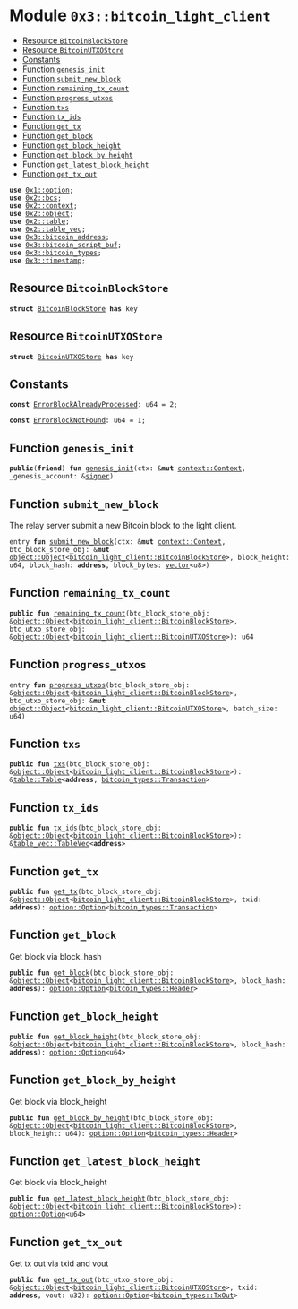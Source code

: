 
<a name="0x3_bitcoin_light_client"></a>

# Module `0x3::bitcoin_light_client`



-  [Resource `BitcoinBlockStore`](#0x3_bitcoin_light_client_BitcoinBlockStore)
-  [Resource `BitcoinUTXOStore`](#0x3_bitcoin_light_client_BitcoinUTXOStore)
-  [Constants](#@Constants_0)
-  [Function `genesis_init`](#0x3_bitcoin_light_client_genesis_init)
-  [Function `submit_new_block`](#0x3_bitcoin_light_client_submit_new_block)
-  [Function `remaining_tx_count`](#0x3_bitcoin_light_client_remaining_tx_count)
-  [Function `progress_utxos`](#0x3_bitcoin_light_client_progress_utxos)
-  [Function `txs`](#0x3_bitcoin_light_client_txs)
-  [Function `tx_ids`](#0x3_bitcoin_light_client_tx_ids)
-  [Function `get_tx`](#0x3_bitcoin_light_client_get_tx)
-  [Function `get_block`](#0x3_bitcoin_light_client_get_block)
-  [Function `get_block_height`](#0x3_bitcoin_light_client_get_block_height)
-  [Function `get_block_by_height`](#0x3_bitcoin_light_client_get_block_by_height)
-  [Function `get_latest_block_height`](#0x3_bitcoin_light_client_get_latest_block_height)
-  [Function `get_tx_out`](#0x3_bitcoin_light_client_get_tx_out)


<pre><code><b>use</b> <a href="">0x1::option</a>;
<b>use</b> <a href="">0x2::bcs</a>;
<b>use</b> <a href="">0x2::context</a>;
<b>use</b> <a href="">0x2::object</a>;
<b>use</b> <a href="">0x2::table</a>;
<b>use</b> <a href="">0x2::table_vec</a>;
<b>use</b> <a href="bitcoin_address.md#0x3_bitcoin_address">0x3::bitcoin_address</a>;
<b>use</b> <a href="bitcoin_script_buf.md#0x3_bitcoin_script_buf">0x3::bitcoin_script_buf</a>;
<b>use</b> <a href="bitcoin_types.md#0x3_bitcoin_types">0x3::bitcoin_types</a>;
<b>use</b> <a href="timestamp.md#0x3_timestamp">0x3::timestamp</a>;
</code></pre>



<a name="0x3_bitcoin_light_client_BitcoinBlockStore"></a>

## Resource `BitcoinBlockStore`



<pre><code><b>struct</b> <a href="bitcoin_light_client.md#0x3_bitcoin_light_client_BitcoinBlockStore">BitcoinBlockStore</a> <b>has</b> key
</code></pre>



<a name="0x3_bitcoin_light_client_BitcoinUTXOStore"></a>

## Resource `BitcoinUTXOStore`



<pre><code><b>struct</b> <a href="bitcoin_light_client.md#0x3_bitcoin_light_client_BitcoinUTXOStore">BitcoinUTXOStore</a> <b>has</b> key
</code></pre>



<a name="@Constants_0"></a>

## Constants


<a name="0x3_bitcoin_light_client_ErrorBlockAlreadyProcessed"></a>



<pre><code><b>const</b> <a href="bitcoin_light_client.md#0x3_bitcoin_light_client_ErrorBlockAlreadyProcessed">ErrorBlockAlreadyProcessed</a>: u64 = 2;
</code></pre>



<a name="0x3_bitcoin_light_client_ErrorBlockNotFound"></a>



<pre><code><b>const</b> <a href="bitcoin_light_client.md#0x3_bitcoin_light_client_ErrorBlockNotFound">ErrorBlockNotFound</a>: u64 = 1;
</code></pre>



<a name="0x3_bitcoin_light_client_genesis_init"></a>

## Function `genesis_init`



<pre><code><b>public</b>(<b>friend</b>) <b>fun</b> <a href="bitcoin_light_client.md#0x3_bitcoin_light_client_genesis_init">genesis_init</a>(ctx: &<b>mut</b> <a href="_Context">context::Context</a>, _genesis_account: &<a href="">signer</a>)
</code></pre>



<a name="0x3_bitcoin_light_client_submit_new_block"></a>

## Function `submit_new_block`

The relay server submit a new Bitcoin block to the light client.


<pre><code>entry <b>fun</b> <a href="bitcoin_light_client.md#0x3_bitcoin_light_client_submit_new_block">submit_new_block</a>(ctx: &<b>mut</b> <a href="_Context">context::Context</a>, btc_block_store_obj: &<b>mut</b> <a href="_Object">object::Object</a>&lt;<a href="bitcoin_light_client.md#0x3_bitcoin_light_client_BitcoinBlockStore">bitcoin_light_client::BitcoinBlockStore</a>&gt;, block_height: u64, block_hash: <b>address</b>, block_bytes: <a href="">vector</a>&lt;u8&gt;)
</code></pre>



<a name="0x3_bitcoin_light_client_remaining_tx_count"></a>

## Function `remaining_tx_count`



<pre><code><b>public</b> <b>fun</b> <a href="bitcoin_light_client.md#0x3_bitcoin_light_client_remaining_tx_count">remaining_tx_count</a>(btc_block_store_obj: &<a href="_Object">object::Object</a>&lt;<a href="bitcoin_light_client.md#0x3_bitcoin_light_client_BitcoinBlockStore">bitcoin_light_client::BitcoinBlockStore</a>&gt;, btc_utxo_store_obj: &<a href="_Object">object::Object</a>&lt;<a href="bitcoin_light_client.md#0x3_bitcoin_light_client_BitcoinUTXOStore">bitcoin_light_client::BitcoinUTXOStore</a>&gt;): u64
</code></pre>



<a name="0x3_bitcoin_light_client_progress_utxos"></a>

## Function `progress_utxos`



<pre><code>entry <b>fun</b> <a href="bitcoin_light_client.md#0x3_bitcoin_light_client_progress_utxos">progress_utxos</a>(btc_block_store_obj: &<a href="_Object">object::Object</a>&lt;<a href="bitcoin_light_client.md#0x3_bitcoin_light_client_BitcoinBlockStore">bitcoin_light_client::BitcoinBlockStore</a>&gt;, btc_utxo_store_obj: &<b>mut</b> <a href="_Object">object::Object</a>&lt;<a href="bitcoin_light_client.md#0x3_bitcoin_light_client_BitcoinUTXOStore">bitcoin_light_client::BitcoinUTXOStore</a>&gt;, batch_size: u64)
</code></pre>



<a name="0x3_bitcoin_light_client_txs"></a>

## Function `txs`



<pre><code><b>public</b> <b>fun</b> <a href="bitcoin_light_client.md#0x3_bitcoin_light_client_txs">txs</a>(btc_block_store_obj: &<a href="_Object">object::Object</a>&lt;<a href="bitcoin_light_client.md#0x3_bitcoin_light_client_BitcoinBlockStore">bitcoin_light_client::BitcoinBlockStore</a>&gt;): &<a href="_Table">table::Table</a>&lt;<b>address</b>, <a href="bitcoin_types.md#0x3_bitcoin_types_Transaction">bitcoin_types::Transaction</a>&gt;
</code></pre>



<a name="0x3_bitcoin_light_client_tx_ids"></a>

## Function `tx_ids`



<pre><code><b>public</b> <b>fun</b> <a href="bitcoin_light_client.md#0x3_bitcoin_light_client_tx_ids">tx_ids</a>(btc_block_store_obj: &<a href="_Object">object::Object</a>&lt;<a href="bitcoin_light_client.md#0x3_bitcoin_light_client_BitcoinBlockStore">bitcoin_light_client::BitcoinBlockStore</a>&gt;): &<a href="_TableVec">table_vec::TableVec</a>&lt;<b>address</b>&gt;
</code></pre>



<a name="0x3_bitcoin_light_client_get_tx"></a>

## Function `get_tx`



<pre><code><b>public</b> <b>fun</b> <a href="bitcoin_light_client.md#0x3_bitcoin_light_client_get_tx">get_tx</a>(btc_block_store_obj: &<a href="_Object">object::Object</a>&lt;<a href="bitcoin_light_client.md#0x3_bitcoin_light_client_BitcoinBlockStore">bitcoin_light_client::BitcoinBlockStore</a>&gt;, txid: <b>address</b>): <a href="_Option">option::Option</a>&lt;<a href="bitcoin_types.md#0x3_bitcoin_types_Transaction">bitcoin_types::Transaction</a>&gt;
</code></pre>



<a name="0x3_bitcoin_light_client_get_block"></a>

## Function `get_block`

Get block via block_hash


<pre><code><b>public</b> <b>fun</b> <a href="bitcoin_light_client.md#0x3_bitcoin_light_client_get_block">get_block</a>(btc_block_store_obj: &<a href="_Object">object::Object</a>&lt;<a href="bitcoin_light_client.md#0x3_bitcoin_light_client_BitcoinBlockStore">bitcoin_light_client::BitcoinBlockStore</a>&gt;, block_hash: <b>address</b>): <a href="_Option">option::Option</a>&lt;<a href="bitcoin_types.md#0x3_bitcoin_types_Header">bitcoin_types::Header</a>&gt;
</code></pre>



<a name="0x3_bitcoin_light_client_get_block_height"></a>

## Function `get_block_height`



<pre><code><b>public</b> <b>fun</b> <a href="bitcoin_light_client.md#0x3_bitcoin_light_client_get_block_height">get_block_height</a>(btc_block_store_obj: &<a href="_Object">object::Object</a>&lt;<a href="bitcoin_light_client.md#0x3_bitcoin_light_client_BitcoinBlockStore">bitcoin_light_client::BitcoinBlockStore</a>&gt;, block_hash: <b>address</b>): <a href="_Option">option::Option</a>&lt;u64&gt;
</code></pre>



<a name="0x3_bitcoin_light_client_get_block_by_height"></a>

## Function `get_block_by_height`

Get block via block_height


<pre><code><b>public</b> <b>fun</b> <a href="bitcoin_light_client.md#0x3_bitcoin_light_client_get_block_by_height">get_block_by_height</a>(btc_block_store_obj: &<a href="_Object">object::Object</a>&lt;<a href="bitcoin_light_client.md#0x3_bitcoin_light_client_BitcoinBlockStore">bitcoin_light_client::BitcoinBlockStore</a>&gt;, block_height: u64): <a href="_Option">option::Option</a>&lt;<a href="bitcoin_types.md#0x3_bitcoin_types_Header">bitcoin_types::Header</a>&gt;
</code></pre>



<a name="0x3_bitcoin_light_client_get_latest_block_height"></a>

## Function `get_latest_block_height`

Get block via block_height


<pre><code><b>public</b> <b>fun</b> <a href="bitcoin_light_client.md#0x3_bitcoin_light_client_get_latest_block_height">get_latest_block_height</a>(btc_block_store_obj: &<a href="_Object">object::Object</a>&lt;<a href="bitcoin_light_client.md#0x3_bitcoin_light_client_BitcoinBlockStore">bitcoin_light_client::BitcoinBlockStore</a>&gt;): <a href="_Option">option::Option</a>&lt;u64&gt;
</code></pre>



<a name="0x3_bitcoin_light_client_get_tx_out"></a>

## Function `get_tx_out`

Get tx out via txid and vout


<pre><code><b>public</b> <b>fun</b> <a href="bitcoin_light_client.md#0x3_bitcoin_light_client_get_tx_out">get_tx_out</a>(btc_utxo_store_obj: &<a href="_Object">object::Object</a>&lt;<a href="bitcoin_light_client.md#0x3_bitcoin_light_client_BitcoinUTXOStore">bitcoin_light_client::BitcoinUTXOStore</a>&gt;, txid: <b>address</b>, vout: u32): <a href="_Option">option::Option</a>&lt;<a href="bitcoin_types.md#0x3_bitcoin_types_TxOut">bitcoin_types::TxOut</a>&gt;
</code></pre>
